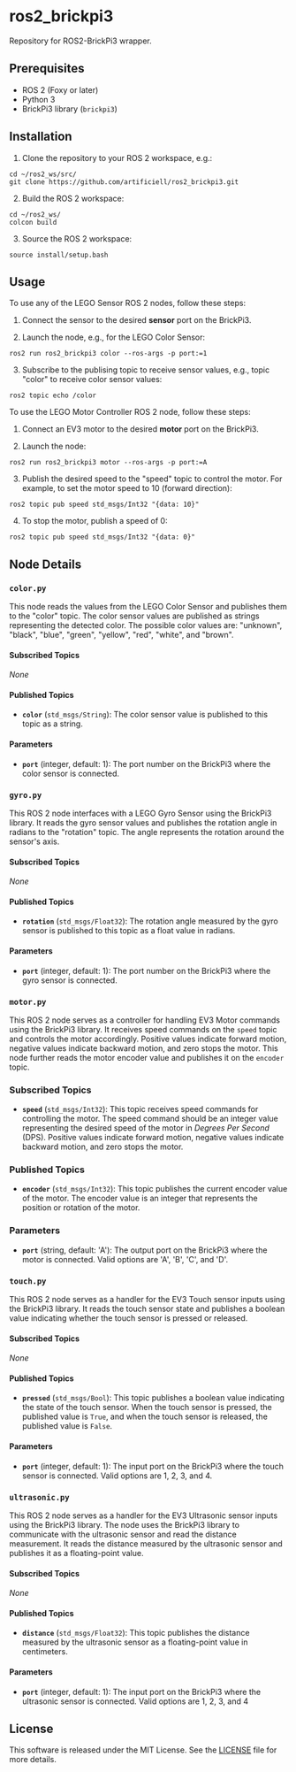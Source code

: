 # ros2_brickpi3
Repository for ROS2-BrickPi3 wrapper.

## Prerequisites

- ROS 2 (Foxy or later)
- Python 3
- BrickPi3 library (`brickpi3`)

## Installation

1. Clone the repository to your ROS 2 workspace, e.g.:
```
cd ~/ros2_ws/src/
git clone https://github.com/artificiell/ros2_brickpi3.git
```

2. Build the ROS 2 workspace:
```
cd ~/ros2_ws/
colcon build 
```

3. Source the ROS 2 workspace:
```
source install/setup.bash
```


## Usage

To use any of the LEGO Sensor ROS 2 nodes, follow these steps:

1. Connect the sensor to the desired **sensor** port on the BrickPi3.

2. Launch the node, e.g., for the  LEGO Color Sensor:
```
ros2 run ros2_brickpi3 color --ros-args -p port:=1
```
3. Subscribe to the publising topic to receive sensor values, e.g., topic "color" to receive color sensor values:
```
ros2 topic echo /color
```

To use the LEGO Motor Controller ROS 2 node, follow these steps:

1. Connect an EV3 motor to the desired **motor** port on the BrickPi3.

2. Launch the node:
```
ros2 run ros2_brickpi3 motor --ros-args -p port:=A
```

3. Publish the desired speed to the "speed" topic to control the motor. For example, to set the motor speed to 10 (forward direction):
```
ros2 topic pub speed std_msgs/Int32 "{data: 10}"
```

4. To stop the motor, publish a speed of 0:
```
ros2 topic pub speed std_msgs/Int32 "{data: 0}"
```


## Node Details

### `color.py`

This node reads the values from the LEGO Color Sensor and publishes them to the "color" topic. The color sensor values are published as strings representing the detected color. The possible color values are: "unknown", "black", "blue", "green", "yellow", "red", "white", and "brown".

#### Subscribed Topics

_None_

#### Published Topics

- **`color`** (`std_msgs/String`): The color sensor value is published to this topic as a string.

#### Parameters

- **`port`** (integer, default: 1): The port number on the BrickPi3 where the color sensor is connected.


### `gyro.py`

This ROS 2 node interfaces with a LEGO Gyro Sensor using the BrickPi3 library. It reads the gyro sensor values and publishes the rotation angle in radians to the "rotation" topic. The angle represents the rotation around the sensor's axis.

#### Subscribed Topics

_None_

#### Published Topics

- **`rotation`** (`std_msgs/Float32`): The rotation angle measured by the gyro sensor is published to this topic as a float value in radians.

#### Parameters

- **`port`** (integer, default: 1): The port number on the BrickPi3 where the gyro sensor is connected.


### `motor.py`

This ROS 2 node serves as a controller for handling EV3 Motor commands using the BrickPi3 library. It receives speed commands on the `speed` topic and controls the motor accordingly. Positive values indicate forward motion, negative values indicate backward motion, and zero stops the motor. This node further reads the motor encoder value and publishes it on the `encoder` topic.

### Subscribed Topics

- **`speed`** (`std_msgs/Int32`): This topic receives speed commands for controlling the motor. The speed command should be an integer value representing the desired speed of the motor in _Degrees Per Second_ (DPS). Positive values indicate forward motion, negative values indicate backward motion, and zero stops the motor.

### Published Topics

- **`encoder`** (`std_msgs/Int32`): This topic publishes the current encoder value of the motor. The encoder value is an integer that represents the position or rotation of the motor.

### Parameters

- **`port`** (string, default: 'A'): The output port on the BrickPi3 where the motor is connected. Valid options are 'A', 'B', 'C', and 'D'.


### `touch.py`

This ROS 2 node serves as a handler for the EV3 Touch sensor inputs using the BrickPi3 library. It reads the touch sensor state and publishes a boolean value indicating whether the touch sensor is pressed or released.

#### Subscribed Topics

_None_

#### Published Topics

- **`pressed`** (`std_msgs/Bool`): This topic publishes a boolean value indicating the state of the touch sensor. When the touch sensor is pressed, the published value is `True`, and when the touch sensor is released, the published value is `False`.

#### Parameters

- **`port`** (integer, default: 1): The input port on the BrickPi3 where the touch sensor is connected. Valid options are 1, 2, 3, and 4.


### `ultrasonic.py`

This ROS 2 node serves as a handler for the EV3 Ultrasonic sensor inputs using the BrickPi3 library. The node uses the BrickPi3 library to communicate with the ultrasonic sensor and read the distance measurement. It reads the distance measured by the ultrasonic sensor and publishes it as a floating-point value.

#### Subscribed Topics

_None_

#### Published Topics

- **`distance`** (`std_msgs/Float32`): This topic publishes the distance measured by the ultrasonic sensor as a floating-point value in centimeters.

#### Parameters

- **`port`** (integer, default: 1): The input port on the BrickPi3 where the ultrasonic sensor is connected. Valid options are 1, 2, 3, and 4


## License

This software is released under the MIT License. See the [LICENSE](LICENSE) file for more details.

